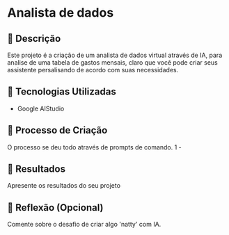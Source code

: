 # Analista de dados

## 📒 Descrição
Este projeto é a criação de um analista de dados virtual através de IA, para analise de uma tabela de gastos mensais, claro que você pode criar seus assistente persalisando de acordo com suas necessidades.

## 🤖 Tecnologias Utilizadas
 -  Google AIStudio

## 🧐 Processo de Criação

O processo se deu todo através de prompts de comando.
1 - 

## 🚀 Resultados
Apresente os resultados do seu projeto

## 💭 Reflexão (Opcional)
Comente sobre o desafio de criar algo 'natty' com IA.
